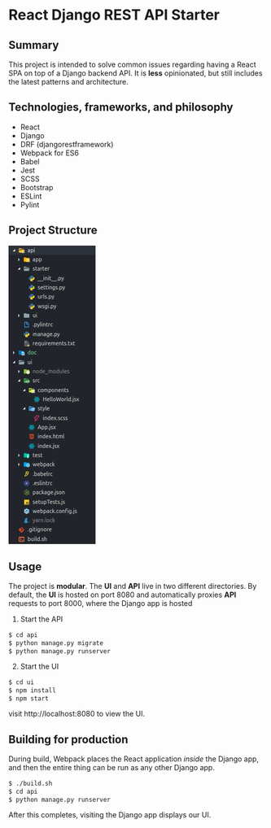 # React Django REST API Starter
## Summary
This project is intended to solve common issues regarding having a React SPA on top of a Django backend API. It is **less** opinionated, but still includes the latest patterns and architecture.

## Technologies, frameworks, and philosophy
* React
* Django
* DRF (djangorestframework)
* Webpack for ES6
* Babel
* Jest
* SCSS
* Bootstrap
* ESLint
* Pylint


## Project Structure
![structure](doc/project_structure.png)

## Usage
The project is **modular**.  The **UI** and **API** live in two different directories. By default, the **UI** is hosted on port 8080 and automatically proxies **API** requests to port 8000, where the Django app is hosted

1. Start the API
```console
$ cd api
$ python manage.py migrate
$ python manage.py runserver
````

2. Start the UI
```console
$ cd ui
$ npm install
$ npm start
````
visit http://localhost:8080 to view the UI.


## Building for production
During build, Webpack places the React application *inside* the Django app, and then the entire thing can be run as any other Django app.

```console
$ ./build.sh
$ cd api
$ python manage.py runserver
```
After this completes, visiting the Django app displays our UI.